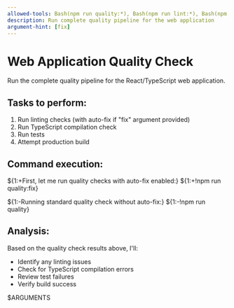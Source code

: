 ```yaml
---
allowed-tools: Bash(npm run quality:*), Bash(npm run lint:*), Bash(npm run typecheck:*), Bash(npm run test:*), Bash(npm run build:*)
description: Run complete quality pipeline for the web application
argument-hint: [fix]
---
```


# Web Application Quality Check

Run the complete quality pipeline for the React/TypeScript web application.

## Tasks to perform:
1. Run linting checks (with auto-fix if "fix" argument provided)
2. Run TypeScript compilation check
3. Run tests
4. Attempt production build

## Command execution:

${1:+First, let me run quality checks with auto-fix enabled:}
${1:+!npm run quality:fix}

${1:-Running standard quality check without auto-fix:}
${1:-!npm run quality}

## Analysis:
Based on the quality check results above, I'll:
- Identify any linting issues
- Check for TypeScript compilation errors
- Review test failures
- Verify build success

$ARGUMENTS